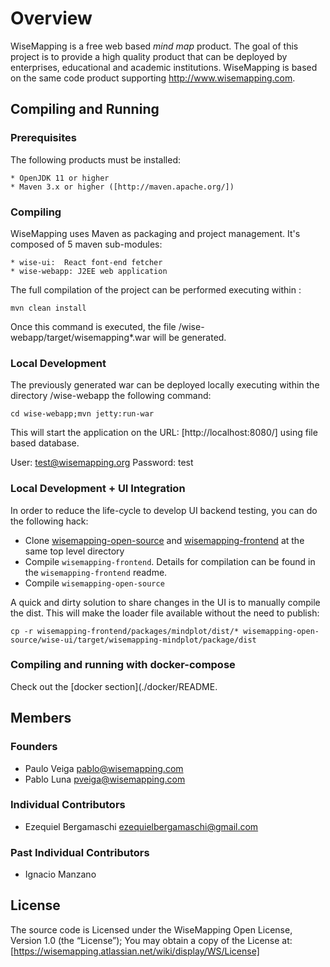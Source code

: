 # Overview

WiseMapping is a free web based *mind map* product. The goal of this project is to provide a high quality product that can be deployed by enterprises, educational and academic institutions. 
WiseMapping is based on the same code product supporting http://www.wisemapping.com. 

## Compiling and Running

### Prerequisites

The following products must be installed:

    * OpenJDK 11 or higher
    * Maven 3.x or higher ([http://maven.apache.org/])

### Compiling

WiseMapping uses Maven as packaging and project management. It's composed of 5 maven sub-modules:

    * wise-ui:  React font-end fetcher
    * wise-webapp: J2EE web application 

The full compilation of the project can be performed executing within <project-dir>:

`mvn clean install`

Once this command is executed, the file <project-dir>/wise-webapp/target/wisemapping*.war will be generated.

### Local Development
The previously generated war can be deployed locally executing within the directory <project-dir>/wise-webapp the following command:

`cd wise-webapp;mvn jetty:run-war`

This will start the application on the URL: [http://localhost:8080/] using file based database.

User: test@wisemapping.org
Password: test

### Local Development + UI Integration

In order to reduce the life-cycle to develop UI backend testing, you can do the following hack:

* Clone [wisemapping-open-source](https://bitbucket.org/wisemapping/wisemapping-open-source/) and [wisemapping-frontend](https://bitbucket.org/wisemapping/wisemapping-frontend/) at the same top level directory
* Compile `wisemapping-frontend`. Details for compilation can be found in the `wisemapping-frontend` readme.
* Compile `wisemapping-open-source`

A quick and dirty solution to share changes in the UI is to manually compile the dist. This will make the loader file available without the need to publish:

`cp -r wisemapping-frontend/packages/mindplot/dist/* wisemapping-open-source/wise-ui/target/wisemapping-mindplot/package/dist`


### Compiling and running with docker-compose

Check out the [docker section](./docker/README.

## Members

### Founders

   * Paulo Veiga <pablo@wisemapping.com>
   * Pablo Luna <pveiga@wisemapping.com>

### Individual Contributors

   * Ezequiel Bergamaschi <ezequielbergamaschi@gmail.com>

### Past Individual Contributors

   * Ignacio Manzano
   
## License

The source code is Licensed under the WiseMapping Open License, Version 1.0 (the “License”);
You may obtain a copy of the License at: [https://wisemapping.atlassian.net/wiki/display/WS/License]

